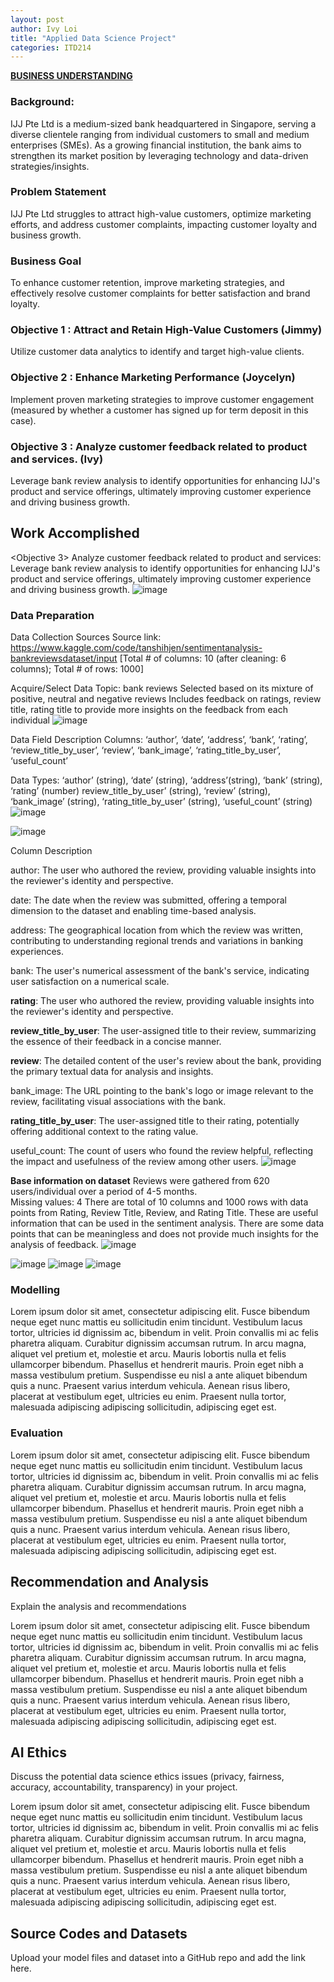 ```yaml
---
layout: post
author: Ivy Loi
title: "Applied Data Science Project"
categories: ITD214
---
```

<u>**BUSINESS UNDERSTANDING**</u>

### Background:
IJJ Pte Ltd is a medium-sized bank headquartered in Singapore, serving a diverse clientele ranging from individual customers to small and medium enterprises (SMEs). As a growing financial institution, the bank aims to strengthen its market position by leveraging technology and data-driven strategies/insights. 

### Problem Statement
IJJ Pte Ltd struggles to attract high-value customers, optimize marketing efforts, and address customer complaints, impacting customer loyalty and business growth.

### Business Goal
To enhance customer retention, improve marketing strategies, and effectively resolve customer complaints for better satisfaction and brand loyalty.

### Objective 1 : Attract and Retain High-Value Customers (Jimmy)
Utilize customer data analytics to identify and target high-value clients.
### Objective 2 : Enhance Marketing Performance (Joycelyn)
Implement proven marketing strategies to improve customer engagement (measured by whether a customer has signed up for term deposit in this case).
### Objective 3 : Analyze customer feedback related to product and services. (Ivy)
Leverage bank review analysis to identify opportunities for enhancing IJJ's product and service offerings, ultimately improving customer experience and driving business growth.



## Work Accomplished
<Objective 3>
Analyze customer feedback related to product and services: Leverage bank review analysis to identify opportunities for enhancing IJJ's product and service offerings, ultimately improving customer experience and driving business growth.
![image](https://github.com/user-attachments/assets/4e35eff3-f43e-4fd2-9b91-66b79ee46ffc)


### Data Preparation
Data Collection Sources
Source link: https://www.kaggle.com/code/tanshihjen/sentimentanalysis-bankreviewsdataset/input [Total # of columns: 10 (after cleaning: 6 columns); Total # of rows: 1000]


Acquire/Select Data
Topic: bank reviews 
Selected based on its mixture of positive, neutral and negative reviews
Includes feedback on ratings, review title, rating title to provide more insights on the feedback from each individual 
![image](https://github.com/user-attachments/assets/afc19da9-6512-454c-a842-b99c8e6f33f2)

Data Field Description
Columns: ‘author’, ‘date’, ‘address’, ‘bank’, ‘rating’, ‘review_title_by_user’, ‘review’, ‘bank_image’,  ‘rating_title_by_user’, ‘useful_count’ 

Data Types: ‘author’ (string), ‘date’ (string), ‘address’(string), ‘bank’ (string), ‘rating’ (number) review_title_by_user’ (string), ‘review’ (string), ‘bank_image’ (string),  ‘rating_title_by_user’ (string), ‘useful_count’ (string)
![image](https://github.com/user-attachments/assets/ba3b5430-ec5e-498e-a731-8d8a66dd3ce7)

![image](https://github.com/user-attachments/assets/2d356bab-3dec-45ab-9372-8e37655336b5)

Column Description

author: The user who authored the review, providing valuable insights into the reviewer's identity and perspective.

date: The date when the review was submitted, offering a temporal dimension to the dataset and enabling time-based analysis.

address: The geographical location from which the review was written, contributing to understanding regional trends and variations in banking experiences.

bank: The user's numerical assessment of the bank's service, indicating user satisfaction on a numerical scale.

**rating**: The user who authored the review, providing valuable insights into the reviewer's identity and perspective.

**review_title_by_user**: The user-assigned title to their review, summarizing the essence of their feedback in a concise manner.

**review**: The detailed content of the user's review about the bank, providing the primary textual data for analysis and insights.

bank_image: The URL pointing to the bank's logo or image relevant to the review, facilitating visual associations with the bank.

**rating_title_by_user**: The user-assigned title to their rating, potentially offering additional context to the rating value.

useful_count: The count of users who found the review helpful, reflecting the impact and usefulness of the review among other users.
![image](https://github.com/user-attachments/assets/320a4eab-f321-4c59-b73a-fc64a6f20132)


**Base information on dataset**
Reviews were gathered from 620 users/individual over a period of 4-5 months.  
Missing values: 4 
There are total of 10 columns and 1000 rows with data points from Rating, Review Title, Review, and Rating Title. These are useful information that can be used in the sentiment analysis. There are some data points that can be meaningless and does not provide much insights for the analysis of feedback.
![image](https://github.com/user-attachments/assets/4accc7dc-8aa9-4332-803f-795a84385125)

![image](https://github.com/user-attachments/assets/1051cc24-1f3b-47a1-a3c7-ae0b4acb6263)
![image](https://github.com/user-attachments/assets/db5c3245-0cf6-470d-90f8-a966f52787ab)
![image](https://github.com/user-attachments/assets/0fbdbfa8-a93a-41a7-b8f5-7ed97aa42d4d)



### Modelling
Lorem ipsum dolor sit amet, consectetur adipiscing elit. Fusce bibendum neque eget nunc mattis eu sollicitudin enim tincidunt. Vestibulum lacus tortor, ultricies id dignissim ac, bibendum in velit. Proin convallis mi ac felis pharetra aliquam. Curabitur dignissim accumsan rutrum. In arcu magna, aliquet vel pretium et, molestie et arcu. Mauris lobortis nulla et felis ullamcorper bibendum. Phasellus et hendrerit mauris. Proin eget nibh a massa vestibulum pretium. Suspendisse eu nisl a ante aliquet bibendum quis a nunc. Praesent varius interdum vehicula. Aenean risus libero, placerat at vestibulum eget, ultricies eu enim. Praesent nulla tortor, malesuada adipiscing adipiscing sollicitudin, adipiscing eget est.

### Evaluation
Lorem ipsum dolor sit amet, consectetur adipiscing elit. Fusce bibendum neque eget nunc mattis eu sollicitudin enim tincidunt. Vestibulum lacus tortor, ultricies id dignissim ac, bibendum in velit. Proin convallis mi ac felis pharetra aliquam. Curabitur dignissim accumsan rutrum. In arcu magna, aliquet vel pretium et, molestie et arcu. Mauris lobortis nulla et felis ullamcorper bibendum. Phasellus et hendrerit mauris. Proin eget nibh a massa vestibulum pretium. Suspendisse eu nisl a ante aliquet bibendum quis a nunc. Praesent varius interdum vehicula. Aenean risus libero, placerat at vestibulum eget, ultricies eu enim. Praesent nulla tortor, malesuada adipiscing adipiscing sollicitudin, adipiscing eget est.

## Recommendation and Analysis
Explain the analysis and recommendations

Lorem ipsum dolor sit amet, consectetur adipiscing elit. Fusce bibendum neque eget nunc mattis eu sollicitudin enim tincidunt. Vestibulum lacus tortor, ultricies id dignissim ac, bibendum in velit. Proin convallis mi ac felis pharetra aliquam. Curabitur dignissim accumsan rutrum. In arcu magna, aliquet vel pretium et, molestie et arcu. Mauris lobortis nulla et felis ullamcorper bibendum. Phasellus et hendrerit mauris. Proin eget nibh a massa vestibulum pretium. Suspendisse eu nisl a ante aliquet bibendum quis a nunc. Praesent varius interdum vehicula. Aenean risus libero, placerat at vestibulum eget, ultricies eu enim. Praesent nulla tortor, malesuada adipiscing adipiscing sollicitudin, adipiscing eget est.

## AI Ethics
Discuss the potential data science ethics issues (privacy, fairness, accuracy, accountability, transparency) in your project. 

Lorem ipsum dolor sit amet, consectetur adipiscing elit. Fusce bibendum neque eget nunc mattis eu sollicitudin enim tincidunt. Vestibulum lacus tortor, ultricies id dignissim ac, bibendum in velit. Proin convallis mi ac felis pharetra aliquam. Curabitur dignissim accumsan rutrum. In arcu magna, aliquet vel pretium et, molestie et arcu. Mauris lobortis nulla et felis ullamcorper bibendum. Phasellus et hendrerit mauris. Proin eget nibh a massa vestibulum pretium. Suspendisse eu nisl a ante aliquet bibendum quis a nunc. Praesent varius interdum vehicula. Aenean risus libero, placerat at vestibulum eget, ultricies eu enim. Praesent nulla tortor, malesuada adipiscing adipiscing sollicitudin, adipiscing eget est.

## Source Codes and Datasets
Upload your model files and dataset into a GitHub repo and add the link here. 
